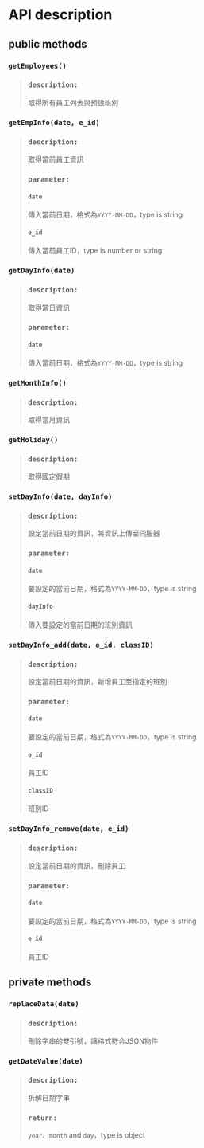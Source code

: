 # API description


## public methods

### `getEmployees()`
> ### `description:`
> 取得所有員工列表與預設班別

### `getEmpInfo(date, e_id)`
> ### `description:`
> 取得當前員工資訊
> ### `parameter:`
> #### `date`
> 傳入當前日期，格式為`YYYY-MM-DD`，type is string
> #### `e_id`
> 傳入當前員工ID，type is number or string

### `getDayInfo(date)`
> ### `description:`
> 取得當日資訊
> ### `parameter:`
> #### `date`
> 傳入當前日期，格式為`YYYY-MM-DD`，type is string

### `getMonthInfo()`
> ### `description:`
> 取得當月資訊

### `getHoliday()`
> ### `description:`
> 取得國定假期

### `setDayInfo(date, dayInfo)`
> ### `description:`
> 設定當前日期的資訊，將資訊上傳至伺服器
> ### `parameter:`
> #### `date`
> 要設定的當前日期，格式為`YYYY-MM-DD`，type is string
> #### `dayInfo`
> 傳入要設定的當前日期的班別資訊

### `setDayInfo_add(date, e_id, classID)`
> ### `description:`
> 設定當前日期的資訊，新增員工至指定的班別
> ### `parameter:`
> #### `date`
> 要設定的當前日期，格式為`YYYY-MM-DD`，type is string
> #### `e_id`
> 員工ID
> #### `classID`
> 班別ID

### `setDayInfo_remove(date, e_id)`
> ### `description:`
> 設定當前日期的資訊，刪除員工
> ### `parameter:`
> #### `date`
> 要設定的當前日期，格式為`YYYY-MM-DD`，type is string
> #### `e_id`
> 員工ID

## private methods

### `replaceData(date)`
> ### `description:`
> 刪除字串的雙引號，讓格式符合JSON物件

### `getDateValue(date)`
> ### `description:`
> 拆解日期字串
> ### `return:`
> `year`、`month` and `day`，type is object
